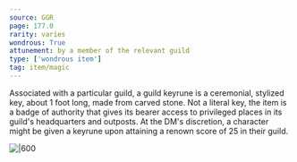 ```yaml
---
source: GGR
page: 177.0
rarity: varies
wondrous: True
attunement: by a member of the relevant guild
type: ['wondrous item']
tag: item/magic
---
```


Associated with a particular guild, a guild keyrune is a ceremonial, stylized key, about 1 foot long, made from carved stone. Not a literal key, the item is a badge of authority that gives its bearer access to privileged places in its guild's headquarters and outposts. At the DM's discretion, a character might be given a keyrune upon attaining a renown score of 25 in their guild.


![|600]()